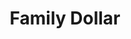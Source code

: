---
title: "Family Dollar"
url: /los-angeles/family-dollar-south-western-avenue/
shop: variety store
---